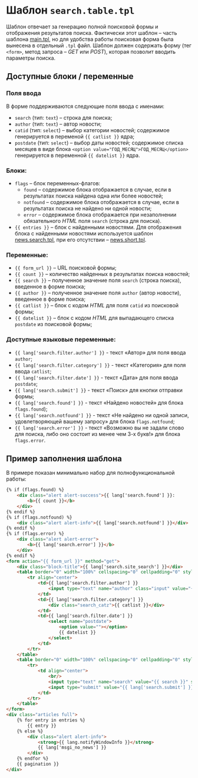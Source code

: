 # Шаблон `search.table.tpl`
Шаблон отвечает за генерацию полной поисковой формы и отображения результатов поиска.
Фактически этот шаблон – часть шаблона [main.tpl](templates/main.tpl.md), но для удобства работы поисковая форма была вынесена в отдельный `.tpl` файл.
Шаблон должен содержать форму (тег `<form>`, метод запроса – *GET* или *POST*), которая позволит вводить параметры поиска.
## Доступные блоки / переменные
### Поля ввода
В форме поддерживаются следующие поля ввода с именами:
- `search` (тип: `text`) – строка для поиска;
- `author` (тип: `text`) – автор новости;
- `catid` (тип: `select`) – выбор категории новостей; содержимое генерируется в переменой `{{ catlist }}` ядра;
- `postdate` (тип: `select`) – выбор даты новостей; содержимое списка месяцев в виде блока `<option value="ГОД_МЕСЯЦ">ГОД_МЕСЯЦ</option>` генерируется в переменной `{{ datelist }}` ядра.
### Блоки:
- `flags` – блок переменных-флагов:
    - `found` – содержимое блока отображается в случае, если в результатах поиска найдена одна или более новостей;
    - `notfound` – содержимое блока отображается в случае, если в результатах поиска не найдено ни одной новости;
    - `error` – содержимое блока отображается при незаполнении обязательного *HTML* поля `search` (строка для поиска).
- `{{ entries }}` – блок с найденными новостями.
Для отображения блока с найденными новостями используется шаблон [news.search.tpl](templates/news.search.tpl.md), при его отсутствии – [news.short.tpl](templates/news.short.tpl.md).
### Переменные:
- `{{ form_url }}` – URL поисковой формы;
- `{{ count }}` – количество найденных в результатах поиска новостей;
- `{{ search }}` – полученное значение поля `search` (строка поиска), введенное в форме поиска;
- `{{ author }}` – полученное значение поля `author` (автор новости), введенное в форме поиска;
- `{{ catlist }}` – блок с кодом *HTML* для поля `catid` из поисковой формы;
- `{{ datelist }}` – блок с кодом *HTML* для выпадающего списка `postdate` из поисковой формы;
### Доступные языковые переменные:
- `{{ lang['search.filter.author'] }}` - текст «Автор» для поля ввода `author`;
- `{{ lang['search.filter.category'] }}` - текст «Категория» для поля ввода `catlist`;
- `{{ lang['search.filter.date'] }}` - текст «Дата» для поля ввода `postdate`;
- `{{ lang['search.submit'] }}` - текст «Поиск» для кнопки отправки формы;
- `{{ lang['search.found'] }}` - текст «Найдено новостей» для блока `flags.found`);
- `{{ lang['search.notfound'] }}` - текст «Не найдено ни одной записи, удовлетворяющей вашему запросу» для блока `flags.notfound`;
- `{{ lang['search.error'] }}` - текст «Возможно вы не задали слово для поиска, либо оно состоит из менее чем 3-х букв!» для блока `flags.error`.
## Пример заполнения шаблона
В примере показан минимально набор для полнофункциональной работы:
```html
{% if (flags.found) %}
	<div class="alert alert-success">{{ lang['search.found'] }}:
		<b>{{ count }}</b>
	</div>
{% endif %}
{% if (flags.notfound) %}
	<div class="alert alert-info">{{ lang['search.notfound'] }}</div>
{% endif %}
{% if (flags.error) %}
	<div class="alert alert-error">
		<b>{{ lang['search.error'] }}</b>
	</div>
{% endif %}
<form action="{{ form_url }}" method="get">
	<div class="block-title">{{ lang['search.site_search'] }}</div>
	<table border="0" width="100%" cellspacing="0" cellpadding="0" style="margin:20px 0 0 0;">
		<tr align="center">
			<td>{{ lang['search.filter.author'] }}
				<input type="text" name="author" class="input" value="{{ author }}" style="width:130px"/>
			</td>
			<td>{{ lang['search.filter.category'] }}
				<div class="search_catz">{{ catlist }}</div>
			</td>
			<td>{{ lang['search.filter.date'] }}
				<select name="postdate">
					<option value=""></option>
					{{ datelist }}
				</select>
			</td>
		</tr>
	</table>
	<table border="0" width="100%" cellspacing="0" cellpadding="0" style="margin:0 0 20px 0;">
		<tr>
			<td align="center">
				<br/>
				<input type="text" name="search" value="{{ search }}" style="width:400px" class="input"/>
				<input type="submit" value="{{ lang['search.submit'] }}" class="button"/>
			</td>
		</tr>
	</table>
</form>
<div class="articles full">
	{% for entry in entries %}
		{{ entry }}
	{% else %}
		<div class="alert alert-info">
			<strong>{{ lang.notifyWindowInfo }}</strong>
			{{ lang['msgi_no_news'] }}
		</div>
	{% endfor %}
	{{ pagination }}
</div>
```
